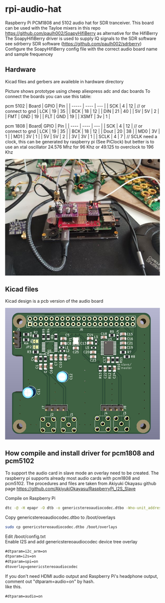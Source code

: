 # rpi-audio-hat
Raspberry Pi PCM1808 and 5102 audio hat for SDR tranceiver.
This board can be used with the Tayloe mixers in this repo https://github.com/paulh002/SoapyHifiBerry as alternative for the HifiBerry
The SoapyHifiBerry driver is used to supply IQ signals to the SDR software see sdrberry SDR software (https://github.com/paulh002/sdrberry)
Configure the SoapyHifiBerry config file with the correct audio board name and sample frequencey

## Hardware
Kicad files and gerbers are availeble in hardware directory

Picture shows prototype using cheep aliexpress adc and dac boards
To connect the boards you can use this table:

pcm 5102
| Board | GPIO | Pin |
| ----- | ---- | --- |
| SCK   |  4   |  12 | // or connect to gnd
| LCK   | 19   |  35 |
| BCK   | 18   |  12 |
| DIN   | 21   |  40 |
| 5V    | 5V   |   2 |
| FMT   | GND  |  19 |
| FLT   | GND  |  19 |
| XSMT  | 3v   |   1 |

pcm 1808
| Board| GPIO | Pin |
| ---- | ---- | --- |
| SCK  |  4   |  12 | // or connect to gnd
| LCK  | 19   |  35 |
| BCK  | 18   |  12 |
| Dout | 20   |  38 |
| MD0  | 3V   |   1 |
| MD1  | 3V   |   1 |
| 5V   | 5V   |   2 |
| 3V   | 3V   |   1 |
| SCLK |  4   |   7 |  // SCLK need a clock, this can be generated by raspberry pi (See PiClock) but better is to use an xtal oscillator 24.576 Mhz for 96 Khz or 49.125 to overclock to 196 Khz

![prototype](https://github.com/paulh002/rpi-audio-hat/blob/main/prototype.jpg)

## Kicad files
Kicad design is a pcb version of the audio board

![pcb](https://github.com/paulh002/rpi-audio-hat/blob/main/RPi_Hat.png)


## How compile and install driver for pcm1808 and pcm5102
To support the audio card in slave mode an overlay need to be created. The raspberry pi supports already most audio cards with pcm1808 and pcm5102.
The procedures and files are taken from Akiyuki Okayasu github page https://github.com/AkiyukiOkayasu/RaspberryPi_I2S_Slave

Compile on Raspberry Pi  
```bash
dtc -@ -H epapr -O dtb -o genericstereoaudiocodec.dtbo -Wno-unit_address_vs_reg genericstereoaudiocodec.dts
```

Copy genericstereoaudiocodec.dtbo to /boot/overlays  
```bash
sudo cp genericstereoaudiocodec.dtbo /boot/overlays
```

Edit /boot/config.txt  
Enable I2S and add genericstereoaudiocodec device tree overlay  
```/boot/config.txt    # Uncomment some or all of these to enable the optional hardware interface
#dtparam=i2c_arm=on
dtparam=i2s=on
#dtparam=spi=on
dtoverlay=genericstereoaudiocodec
```

If you don't need HDMI audio output and Raspberry Pi's headphone output, comment out "dtparam=audio=on" by hash.  
like this.  
```/boot/config.txt
#dtparam=audio=on
```

